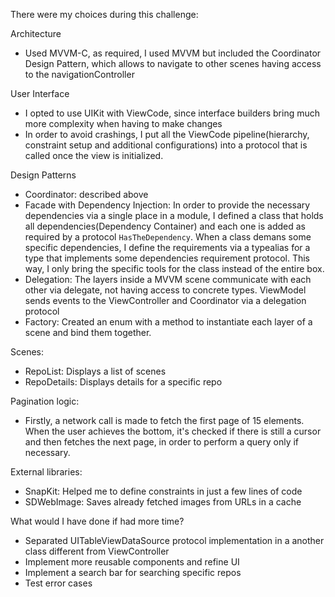 There were my choices during this challenge:

Architecture

- Used MVVM-C, as required, I used MVVM but included the Coordinator Design Pattern, which allows to navigate to other scenes having access to the navigationController

User Interface

- I opted to use UIKit with ViewCode, since interface builders bring much more complexity when having to make changes
- In order to avoid crashings, I put all the ViewCode pipeline(hierarchy, constraint setup and additional configurations) into a protocol that is called once the view is initialized.

Design Patterns

- Coordinator: described above
- Facade with Dependency Injection: In order to provide the necessary dependencies via a single place in a module, I defined a class that holds all dependencies(Dependency Container) and each one is added as required by a protocol `HasTheDependency`. When a class demans some specific dependencies, I define the requirements via a typealias for a type that implements some dependencies requirement protocol. This way, I only bring the specific tools for the class instead of the entire box.
- Delegation: The layers inside a MVVM scene communicate with each other via delegate, not having access to concrete types. ViewModel sends events to the ViewController and Coordinator via a delegation protocol
- Factory: Created an enum with a method to instantiate each layer of a scene and bind them together.

Scenes:

- RepoList: Displays a list of scenes
- RepoDetails: Displays details for a specific repo

Pagination logic:

- Firstly, a network call is made to fetch the first page of 15 elements. When the user achieves the bottom, it's checked if there is still a cursor and then fetches the next page, in order to perform a query only if necessary.

External libraries:

- SnapKit: Helped me to define constraints in just a few lines of code
- SDWebImage: Saves already fetched images from URLs in a cache

What would I have done if had more time?

- Separated UITableViewDataSource protocol implementation in a another class different from ViewController
- Implement more reusable components and refine UI
- Implement a search bar for searching specific repos
- Test error cases

